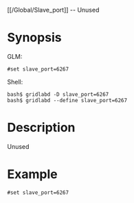 [[/Global/Slave_port]] -- Unused

# Synopsis

GLM:

~~~
#set slave_port=6267
~~~

Shell:

~~~
bash$ gridlabd -D slave_port=6267
bash$ gridlabd --define slave_port=6267
~~~

# Description

Unused

# Example

~~~
#set slave_port=6267
~~~
